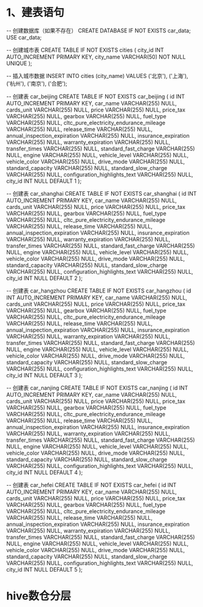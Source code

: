 # 1、建表语句
-- 创建数据库（如果不存在）
CREATE DATABASE IF NOT EXISTS car_data;
USE car_data;

-- 创建城市表
CREATE TABLE IF NOT EXISTS cities (
    city_id INT AUTO_INCREMENT PRIMARY KEY,
    city_name VARCHAR(50) NOT NULL UNIQUE
);

-- 插入城市数据
INSERT INTO cities (city_name) VALUES ('北京'), ('上海'), ('杭州'), ('南京'), ('合肥');

-- 创建表 car_beijing
CREATE TABLE IF NOT EXISTS car_beijing (
    id INT AUTO_INCREMENT PRIMARY KEY,
    car_name VARCHAR(255) NULL,
    cards_unit VARCHAR(255) NULL,
    price VARCHAR(255) NULL,
    price_tax VARCHAR(255) NULL,
    gearbox VARCHAR(255) NULL,
    fuel_type VARCHAR(255) NULL,
    cltc_pure_electricity_endurance_mileage VARCHAR(255) NULL,
    release_time VARCHAR(255) NULL,
    annual_inspection_expiration VARCHAR(255) NULL,
    insurance_expiration VARCHAR(255) NULL,
    warranty_expiration VARCHAR(255) NULL,
    transfer_times VARCHAR(255) NULL,
    standard_fast_charge VARCHAR(255) NULL,
    engine VARCHAR(255) NULL,
    vehicle_level VARCHAR(255) NULL,
    vehicle_color VARCHAR(255) NULL,
    drive_mode VARCHAR(255) NULL,
    standard_capacity VARCHAR(255) NULL,
    standard_slow_charge VARCHAR(255) NULL,
    configuration_highlights_text VARCHAR(255) NULL,
    city_id INT NULL DEFAULT 1
);

-- 创建表 car_shanghai
CREATE TABLE IF NOT EXISTS car_shanghai (
    id INT AUTO_INCREMENT PRIMARY KEY,
    car_name VARCHAR(255) NULL,
    cards_unit VARCHAR(255) NULL,
    price VARCHAR(255) NULL,
    price_tax VARCHAR(255) NULL,
    gearbox VARCHAR(255) NULL,
    fuel_type VARCHAR(255) NULL,
    cltc_pure_electricity_endurance_mileage VARCHAR(255) NULL,
    release_time VARCHAR(255) NULL,
    annual_inspection_expiration VARCHAR(255) NULL,
    insurance_expiration VARCHAR(255) NULL,
    warranty_expiration VARCHAR(255) NULL,
    transfer_times VARCHAR(255) NULL,
    standard_fast_charge VARCHAR(255) NULL,
    engine VARCHAR(255) NULL,
    vehicle_level VARCHAR(255) NULL,
    vehicle_color VARCHAR(255) NULL,
    drive_mode VARCHAR(255) NULL,
    standard_capacity VARCHAR(255) NULL,
    standard_slow_charge VARCHAR(255) NULL,
    configuration_highlights_text VARCHAR(255) NULL,
    city_id INT NULL DEFAULT 2
);

-- 创建表 car_hangzhou
CREATE TABLE IF NOT EXISTS car_hangzhou (
    id INT AUTO_INCREMENT PRIMARY KEY,
    car_name VARCHAR(255) NULL,
    cards_unit VARCHAR(255) NULL,
    price VARCHAR(255) NULL,
    price_tax VARCHAR(255) NULL,
    gearbox VARCHAR(255) NULL,
    fuel_type VARCHAR(255) NULL,
    cltc_pure_electricity_endurance_mileage VARCHAR(255) NULL,
    release_time VARCHAR(255) NULL,
    annual_inspection_expiration VARCHAR(255) NULL,
    insurance_expiration VARCHAR(255) NULL,
    warranty_expiration VARCHAR(255) NULL,
    transfer_times VARCHAR(255) NULL,
    standard_fast_charge VARCHAR(255) NULL,
    engine VARCHAR(255) NULL,
    vehicle_level VARCHAR(255) NULL,
    vehicle_color VARCHAR(255) NULL,
    drive_mode VARCHAR(255) NULL,
    standard_capacity VARCHAR(255) NULL,
    standard_slow_charge VARCHAR(255) NULL,
    configuration_highlights_text VARCHAR(255) NULL,
    city_id INT NULL DEFAULT 3
);

-- 创建表 car_nanjing
CREATE TABLE IF NOT EXISTS car_nanjing (
    id INT AUTO_INCREMENT PRIMARY KEY,
    car_name VARCHAR(255) NULL,
    cards_unit VARCHAR(255) NULL,
    price VARCHAR(255) NULL,
    price_tax VARCHAR(255) NULL,
    gearbox VARCHAR(255) NULL,
    fuel_type VARCHAR(255) NULL,
    cltc_pure_electricity_endurance_mileage VARCHAR(255) NULL,
    release_time VARCHAR(255) NULL,
    annual_inspection_expiration VARCHAR(255) NULL,
    insurance_expiration VARCHAR(255) NULL,
    warranty_expiration VARCHAR(255) NULL,
    transfer_times VARCHAR(255) NULL,
    standard_fast_charge VARCHAR(255) NULL,
    engine VARCHAR(255) NULL,
    vehicle_level VARCHAR(255) NULL,
    vehicle_color VARCHAR(255) NULL,
    drive_mode VARCHAR(255) NULL,
    standard_capacity VARCHAR(255) NULL,
    standard_slow_charge VARCHAR(255) NULL,
    configuration_highlights_text VARCHAR(255) NULL,
    city_id INT NULL DEFAULT 4
);

-- 创建表 car_hefei
CREATE TABLE IF NOT EXISTS car_hefei (
    id INT AUTO_INCREMENT PRIMARY KEY,
    car_name VARCHAR(255) NULL,
    cards_unit VARCHAR(255) NULL,
    price VARCHAR(255) NULL,
    price_tax VARCHAR(255) NULL,
    gearbox VARCHAR(255) NULL,
    fuel_type VARCHAR(255) NULL,
    cltc_pure_electricity_endurance_mileage VARCHAR(255) NULL,
    release_time VARCHAR(255) NULL,
    annual_inspection_expiration VARCHAR(255) NULL,
    insurance_expiration VARCHAR(255) NULL,
    warranty_expiration VARCHAR(255) NULL,
    transfer_times VARCHAR(255) NULL,
    standard_fast_charge VARCHAR(255) NULL,
    engine VARCHAR(255) NULL,
    vehicle_level VARCHAR(255) NULL,
    vehicle_color VARCHAR(255) NULL,
    drive_mode VARCHAR(255) NULL,
    standard_capacity VARCHAR(255) NULL,
    standard_slow_charge VARCHAR(255) NULL,
    configuration_highlights_text VARCHAR(255) NULL,
    city_id INT NULL DEFAULT 5
);



# hive数仓分层
